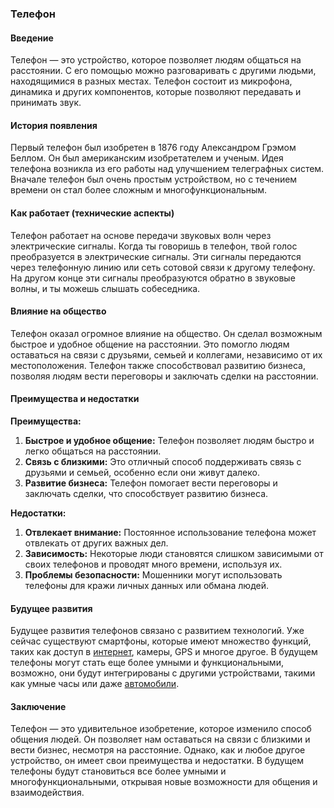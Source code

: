 ### Телефон

#### Введение

Телефон — это устройство, которое позволяет людям общаться на расстоянии. С его помощью можно разговаривать с другими людьми, находящимися в разных местах. Телефон состоит из микрофона, динамика и других компонентов, которые позволяют передавать и принимать звук.

#### История появления

Первый телефон был изобретен в 1876 году Александром Грэмом Беллом. Он был американским изобретателем и ученым. Идея телефона возникла из его работы над улучшением телеграфных систем. Вначале телефон был очень простым устройством, но с течением времени он стал более сложным и многофункциональным.

#### Как работает (технические аспекты)

Телефон работает на основе передачи звуковых волн через электрические сигналы. Когда ты говоришь в телефон, твой голос преобразуется в электрические сигналы. Эти сигналы передаются через телефонную линию или сеть сотовой связи к другому телефону. На другом конце эти сигналы преобразуются обратно в звуковые волны, и ты можешь слышать собеседника.

#### Влияние на общество

Телефон оказал огромное влияние на общество. Он сделал возможным быстрое и удобное общение на расстоянии. Это помогло людям оставаться на связи с друзьями, семьей и коллегами, независимо от их местоположения. Телефон также способствовал развитию бизнеса, позволяя людям вести переговоры и заключать сделки на расстоянии.

#### Преимущества и недостатки

**Преимущества:**
1. **Быстрое и удобное общение:** Телефон позволяет людям быстро и легко общаться на расстоянии.
2. **Связь с близкими:** Это отличный способ поддерживать связь с друзьями и семьей, особенно если они живут далеко.
3. **Развитие бизнеса:** Телефон помогает вести переговоры и заключать сделки, что способствует развитию бизнеса.

**Недостатки:**
1. **Отвлекает внимание:** Постоянное использование телефона может отвлекать от других важных дел.
2. **Зависимость:** Некоторые люди становятся слишком зависимыми от своих телефонов и проводят много времени, используя их.
3. **Проблемы безопасности:** Мошенники могут использовать телефоны для кражи личных данных или обмана людей.

#### Будущее развития

Будущее развития телефонов связано с развитием технологий. Уже сейчас существуют смартфоны, которые имеют множество функций, таких как доступ в [интернет]([Интернет]([Интернет](Интернет.md#интернет).md#интернет).md#интернет), камеры, GPS и многое другое. В будущем телефоны могут стать еще более умными и функциональными, возможно, они будут интегрированы с другими устройствами, такими как умные часы или даже [автомобили]([Автомобиль]([Автомобиль](Автомобиль.md#автомобиль).md#автомобиль).md#автомобиль).

#### Заключение

Телефон — это удивительное изобретение, которое изменило способ общения людей. Он позволяет нам оставаться на связи с близкими и вести бизнес, несмотря на расстояние. Однако, как и любое другое устройство, он имеет свои преимущества и недостатки. В будущем телефоны будут становиться все более умными и многофункциональными, открывая новые возможности для общения и взаимодействия.